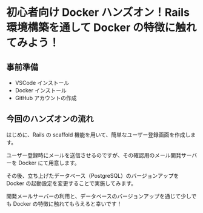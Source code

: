 # 初心者向け Docker ハンズオン！Rails 環境構築を通して Docker の特徴に触れてみよう！

<!-- toc -->

## 事前準備

- VSCode インストール
- Docker インストール
- GitHub アカウントの作成

## 今回のハンズオンの流れ

はじめに、Rails の scaffold 機能を用いて、簡単なユーザー登録画面を作成します。

ユーザー登録時にメールを送信させるのですが、その確認用のメール開発サーバーを Docker にて用意します。

その後、立ち上げたデータベース（PostgreSQL）のバージョンアップを Docker の起動設定を変更することで実施してみます。

開発メールサーバーの利用と、データベースのバージョンアップを通じて少しでも Docker の特徴に触れてもらえると幸いです！

